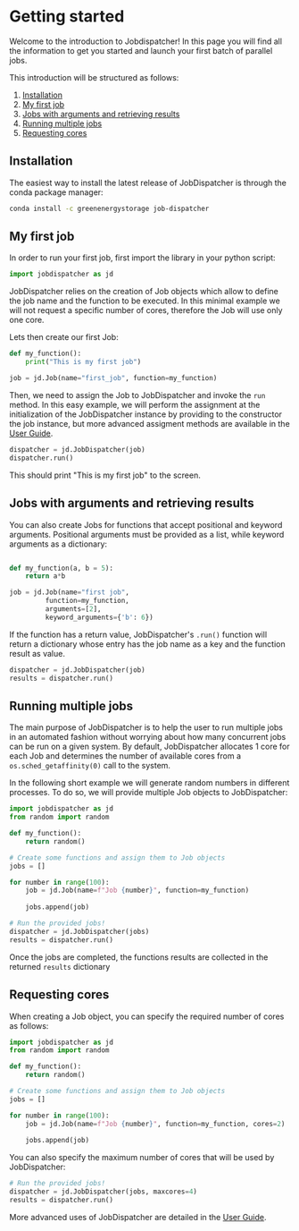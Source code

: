 # Getting started

Welcome to the introduction to Jobdispatcher! In this page you will find all the information to get you started and launch your first batch of parallel jobs.

This introduction will be structured as follows:
1. [Installation](#installation)
2. [My first job](#my-first-job)
3. [Jobs with arguments and retrieving results](#jobs-with-arguments-and-retrieving-results)
4. [Running multiple jobs](#running-multiple-jobs)
5. [Requesting cores](#requesting-cores) 
 
## Installation
The easiest way to install the latest release of JobDispatcher is through the conda package manager:

```bash
conda install -c greenenergystorage job-dispatcher
```


## My first job
In order to run your first job, first import the library in your python script:
```python
import jobdispatcher as jd
```

JobDispatcher relies on the creation of Job objects which allow to define the job name and the function to be executed. In this minimal example we will not request a specific number of cores, therefore the Job will use only one core.

Lets then create our first Job:

```python
def my_function():
	print("This is my first job")

job = jd.Job(name="first_job", function=my_function)
```

Then, we need to assign the Job to JobDispatcher and invoke the `run` method. In this easy example, we will perform the assignment at the initialization of the JobDispatcher instance by providing to the constructor the job instance, but more advanced assigment methods are available in the [User Guide](user-guide).

```python
dispatcher = jd.JobDispatcher(job)
dispatcher.run()
```

This should print "This is my first job" to the screen.


## Jobs with arguments and retrieving results
You can also create Jobs for functions that accept positional and keyword arguments. Positional arguments must be provided as a list, while keyword arguments as a dictionary:

```python

def my_function(a, b = 5):
	return a*b

job = jd.Job(name="first job", 
		 function=my_function,  	    
 	     arguments=[2],
	     keyword_arguments={'b': 6})
```

If the function has a return value, JobDispatcher's `.run()` function will return a dictionary whose entry has the job name as a key and the function result as value.

```python
dispatcher = jd.JobDispatcher(job)
results = dispatcher.run()	
```

## Running multiple jobs
The main purpose of JobDispatcher is to help the user to run multiple jobs in an automated fashion without worrying about how many concurrent jobs can be run on a given system. By default, JobDispatcher allocates 1 core for each Job and determines the number of available cores from a `os.sched_getaffinity(0)` call to the system.

In the following short example we will generate random numbers in different processes. To do so, we will provide multiple Job objects to JobDispatcher:

```python
import jobdispatcher as jd
from random import random

def my_function():
	return random()

# Create some functions and assign them to Job objects
jobs = []

for number in range(100):
	job = jd.Job(name=f"Job {number}", function=my_function)
	
	jobs.append(job)

# Run the provided jobs!
dispatcher = jd.JobDispatcher(jobs)
results = dispatcher.run()

```

Once the jobs are completed, the functions results are collected in the returned `results` dictionary


## Requesting cores
When creating a Job object, you can specify the required number of cores as follows:

```python
import jobdispatcher as jd
from random import random

def my_function():
	return random()

# Create some functions and assign them to Job objects
jobs = []

for number in range(100):
	job = jd.Job(name=f"Job {number}", function=my_function, cores=2)
	
	jobs.append(job)
```

You can also specify the maximum number of cores that will be used by JobDispatcher:

```python
# Run the provided jobs!
dispatcher = jd.JobDispatcher(jobs, maxcores=4)
results = dispatcher.run()
```

More advanced uses of JobDispatcher are detailed in the [User Guide](user-guide).
